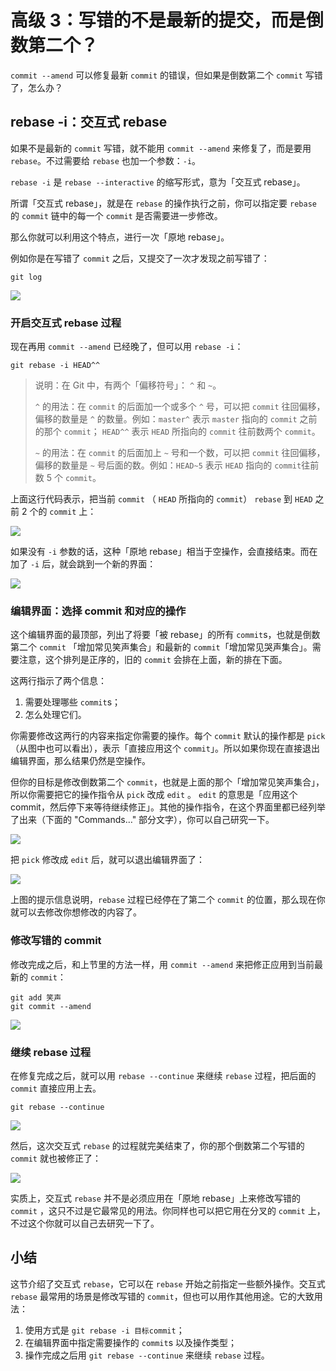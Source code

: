 # 高级 3：写错的不是最新的提交，而是倒数第二个？

`commit --amend` 可以修复最新 `commit` 的错误，但如果是倒数第二个 `commit` 写错了，怎么办？

## rebase -i：交互式 rebase

如果不是最新的 `commit` 写错，就不能用 `commit --amend` 来修复了，而是要用 `rebase`。不过需要给 `rebase` 也加一个参数：`-i`。

`rebase -i` 是 `rebase --interactive` 的缩写形式，意为「交互式 rebase」。

所谓「交互式 rebase」，就是在 `rebase` 的操作执行之前，你可以指定要 `rebase` 的 `commit` 链中的每一个 `commit` 是否需要进一步修改。

那么你就可以利用这个特点，进行一次「原地 rebase」。

例如你是在写错了 `commit` 之后，又提交了一次才发现之前写错了：

```shell
git log
```

![](https://user-gold-cdn.xitu.io/2017/11/22/15fdf5fd00a27f45?w=614&h=290&f=jpeg&s=115583)

### 开启交互式 rebase 过程

现在再用 `commit --amend` 已经晚了，但可以用 `rebase -i`：

```shell
git rebase -i HEAD^^
```

> 说明：在 Git 中，有两个「偏移符号」： `^` 和 `~`。
>
> `^` 的用法：在 `commit` 的后面加一个或多个 `^` 号，可以把 `commit` 往回偏移，偏移的数量是 `^` 的数量。例如：`master^` 表示 `master` 指向的 `commit` 之前的那个 `commit`； `HEAD^^`  表示 `HEAD` 所指向的 `commit` 往前数两个 `commit`。
>
> `~` 的用法：在 `commit` 的后面加上 `~` 号和一个数，可以把 `commit` 往回偏移，偏移的数量是 `~` 号后面的数。例如：`HEAD~5` 表示 `HEAD` 指向的 `commit`往前数 5 个 `commit`。

上面这行代码表示，把当前 `commit` （ `HEAD` 所指向的 `commit`） `rebase` 到 `HEAD` 之前 2 个的 `commit` 上：

![](https://user-gold-cdn.xitu.io/2017/11/22/15fdf5fd00522381?w=568&h=352&f=gif&s=182502)

如果没有 `-i` 参数的话，这种「原地 rebase」相当于空操作，会直接结束。而在加了 `-i` 后，就会跳到一个新的界面：

![](https://user-gold-cdn.xitu.io/2017/11/22/15fdf5fd04f46d6e?w=590&h=409&f=jpeg&s=137238)

### 编辑界面：选择 commit 和对应的操作

这个编辑界面的最顶部，列出了将要「被 rebase」的所有 `commit`s，也就是倒数第二个 `commit` 「增加常见笑声集合」和最新的 `commit`「增加常见哭声集合」。需要注意，这个排列是正序的，旧的 `commit` 会排在上面，新的排在下面。

这两行指示了两个信息：

1. 需要处理哪些 `commit`s；
2. 怎么处理它们。

你需要修改这两行的内容来指定你需要的操作。每个 `commit` 默认的操作都是 `pick` （从图中也可以看出），表示「直接应用这个 `commit`」。所以如果你现在直接退出编辑界面，那么结果仍然是空操作。

但你的目标是修改倒数第二个 `commit`，也就是上面的那个「增加常见笑声集合」，所以你需要把它的操作指令从 `pick` 改成 `edit` 。 `edit` 的意思是「应用这个 commit，然后停下来等待继续修正」。其他的操作指令，在这个界面里都已经列举了出来（下面的 "Commands…" 部分文字），你可以自己研究一下。

![](https://user-gold-cdn.xitu.io/2017/11/22/15fdf5fd020c87f6?w=535&h=254&f=jpeg&s=86065)

把 `pick` 修改成 `edit` 后，就可以退出编辑界面了：

![](https://user-gold-cdn.xitu.io/2017/11/22/15fdf5fd007159fa?w=454&h=169&f=jpeg&s=44688)

上图的提示信息说明，`rebase` 过程已经停在了第二个 `commit` 的位置，那么现在你就可以去修改你想修改的内容了。

### 修改写错的 commit

修改完成之后，和上节里的方法一样，用 `commit --amend` 来把修正应用到当前最新的 `commit`：

```shell
git add 笑声
git commit --amend
```

![](https://user-gold-cdn.xitu.io/2017/11/22/15fdf5fd04de0d40?w=407&h=96&f=jpeg&s=41778)

### 继续 rebase 过程

在修复完成之后，就可以用 `rebase --continue` 来继续 `rebase` 过程，把后面的 `commit` 直接应用上去。

```shell
git rebase --continue
```

![](https://user-gold-cdn.xitu.io/2017/11/22/15fdf5fd54455c29?w=459&h=61&f=jpeg&s=29623)

然后，这次交互式 `rebase` 的过程就完美结束了，你的那个倒数第二个写错的 `commit` 就也被修正了：

![](https://user-gold-cdn.xitu.io/2017/11/22/15fdf5fd4e7d5257?w=548&h=348&f=gif&s=266072)

实质上，交互式 `rebase` 并不是必须应用在「原地 rebase」上来修改写错的 `commit` ，这只不过是它最常见的用法。你同样也可以把它用在分叉的 `commit` 上，不过这个你就可以自己去研究一下了。

## 小结

这节介绍了交互式 `rebase`，它可以在 `rebase` 开始之前指定一些额外操作。交互式 `rebase` 最常用的场景是修改写错的 `commit`，但也可以用作其他用途。它的大致用法：

1. 使用方式是 `git rebase -i 目标commit`；
2. 在编辑界面中指定需要操作的 `commit`s 以及操作类型；
3. 操作完成之后用 `git rebase --continue` 来继续 `rebase` 过程。